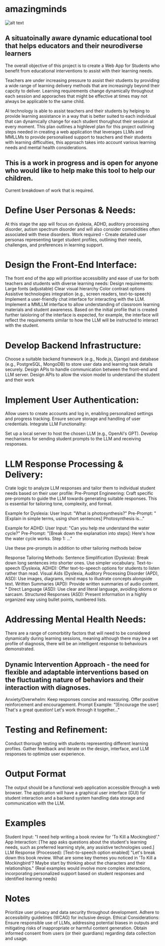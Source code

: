 # amazingminds
![alt text](https://github.com/nangajui/amazingminds/blob/main/image-110477747.png?raw=true)

## A situatoinally aware dynamic educational tool that helps educators and their neurodiverse learners ##

The overall objective of this project is to create a Web App for Students who benefit from educational interventions to assist with their learning needs.

Teachers are under increasing pressure to assist their students by providing a wide range of learning delivery methods that are increasingly beyond their capcity to deliver. 
Learning requirements change dynamically throughout each session and apporaches that might be effective at times may not always be applicable to the same child. 

AI technology is able to assist teachers and their students by helping to provide learning assistance in a way that is better suited to each individual that can dynamically change for each student thorughout their session at every moment. 
This plan outlines a highlevel plan for this project outlining steps needed in creating a web application that leverages LLMs and MMLLMs to provide personalised support to teachers and their students with learning difficulties, this approach takes into account various learning needs and mental health considerations.

## This is a work in progress and is open for anyone who would like to help make this tool to help our children. ##

Current breakdown of work that is required.

# Define User Personas & Needs:

At this stage the app will focus on dyslexia, ADHD, auditory processing disorder, autism spectrum disorder and will also consider comobidities often associated with these disorders.
Work required  - Create detailed user personas representing target student profiles, outlining their needs, challenges, and preferences in learning support.


# Design the Front-End Interface:

The front end of the app will prioritise accessibility and ease of use for both teachers and students with diverse learning needs:
Design requirements: 
  Large fonts (adjustable)
  Clear visual hierarchy
  Color contrast options
  Assistive technologies integration (e.g., screen readers, text-to-speech)
  Implement a user-friendly chat interface for interacting with the LLM.
  Implement a MMLLM interface to allow understanding of classroom learning materials and student awareness. 
Based on the initial profile that is created further taioloring of the interface is expected, for example, the interface will reflect the requirements similar to how the LLM will be instructed to interact with the student. 


# Develop Backend Infrastructure:
Choose a suitable backend framework (e.g., Node.js, Django) and database (e.g., PostgreSQL, MongoDB) to store user data and learning task details securely.
Design APIs to handle communication between the front-end and LLM server.
Design APIs to allow the vision model to understand the student and their work
# Implement User Authentication:

Allow users to create accounts and log in, enabling personalized settings and progress tracking.
Ensure secure storage and handling of user credentials.
Integrate LLM Functionality:

Set up a local server to host the chosen LLM (e.g., OpenAI's GPT).
Develop mechanisms for sending student prompts to the LLM and receiving responses.

# LLM Response Processing & Delivery:

Crate logic to analyze LLM responses and tailor them to individual student needs based on their user profile:
Pre-Prompt Engineering: Craft specific pre-prompts to guide the LLM towards generating suitable responses. This is essential for tailoring tone, complexity, and format.
  
  Example for Dyslexia: 
  User Input: "What is photosynthesis?" Pre-Prompt: "[Explain in simple terms, using short sentences] Photosynthesis is..."

  Example for ADHD:
  User Input: "Can you help me understand the water cycle?" Pre-Prompt: "[Break down the explanation into steps]: Here's how the water cycle works. Step 1: ..."

Use these pre-prompts in addition to other tailoring methods below

Response Tailoring Methods:
Sentence Simplification (Dyslexia): Break down long sentences into shorter ones. Use simpler vocabulary.
Text-to- speech (Dyslexia, ADHD): Offer text-to-speech options for students to listen rather than read.
Visual Aids (Dyslexia, Auditory Processing Disorder (APD), ASD): Use images, diagrams, mind maps to illustrate concepts alongside text.
Written Summaries (APD): Provide written summaries of audio content. * Direct Language (ASD): Use clear and literal language, avoiding idioms or sarcasm.
Structured Responses (ASD): Present information in a highly organized way using bullet points, numbered lists.

# Addressing Mental Health Needs:

There are a range of comorbitity factors that will need to be considered dynamically during learning sessions, meaning although there may be a set profile of diagnosis, there will be an intelligent response to behaviours demonstrated.
## **Dynamic Intervention Approach** -  the need for flexible and adaptable interventions based on the fluctuating nature of behaviors and their interaction with diagnoses. 

Anxiety/Overwhelm:
Keep responses concise and reassuring.
Offer positive reinforcement and encouragement.
Prompt Example: "[Encourage the user] That's a great question! Let's work through it together..."

# Testing and Refinement:
Conduct thorough testing with students representing different learning profiles.
Gather feedback and iterate on the design, interface, and LLM responses to optimize user experience.

# Output Format
The output should be a functional web application accessible through a web browser. The application will have a graphical user interface (GUI) for student interaction and a backend system handling data storage and communication with the LLM.

# Examples

Student Input: "I need help writing a book review for 'To Kill a Mockingbird'."
App Interaction: [The app asks questions about the student's learning needs, such as preferred learning style, any assistive technologies used.]
LLM Response (Processed):
[Text-to-speech option enabled] "Let's break down this book review. What are some key themes you noticed in 'To Kill a Mockingbird'? Maybe start by thinking about the characters and their relationships."
(Real examples would involve more complex interactions, incorporating personalized support based on student responses and identified learning needs)

# Notes

Prioritize user privacy and data security throughout development.
Adhere to accessibility guidelines (WCAG) for inclusive design.
Ethical Considerations:
Ensure responsible use of LLMs, addressing potential biases in outputs and mitigating risks of inappropriate or harmful content generation.
Obtain informed consent from users (or their guardians) regarding data collection and usage.
